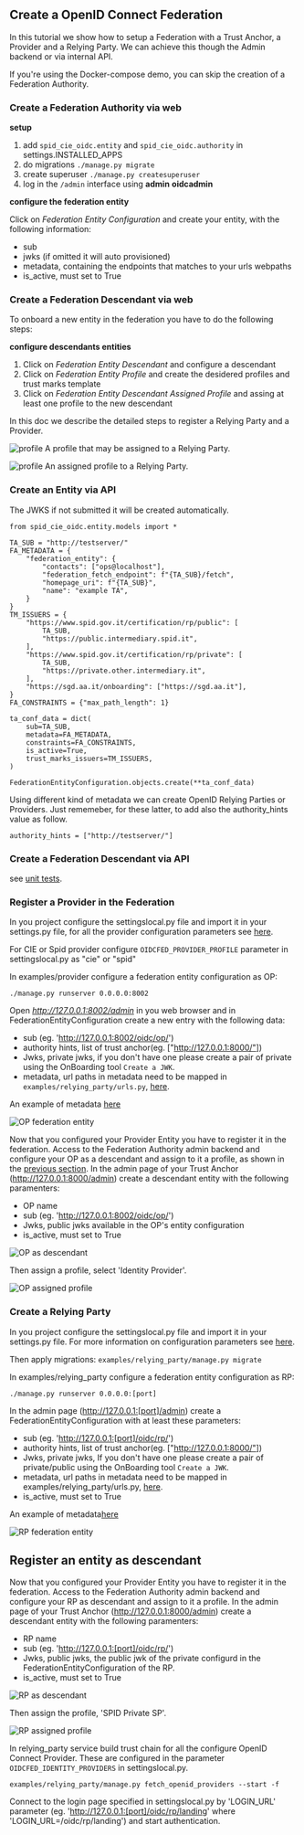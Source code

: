 ## Create a OpenID Connect Federation

In this tutorial we show how to setup a Federation with a Trust Anchor, a Provider and a Relying Party.
We can achieve this though the Admin backend or via internal API.

If you're using the Docker-compose demo, you can skip the creation of a Federation Authority.

### Create a Federation Authority via web

__setup__
1. add `spid_cie_oidc.entity` and `spid_cie_oidc.authority` in settings.INSTALLED_APPS
2. do migrations `./manage.py migrate`
3. create superuser `./manage.py createsuperuser`
4. log in the `/admin` interface using __admin__ __oidcadmin__

__configure the federation entity__

Click on _Federation Entity Configuration_ and create your entity, with the following information:

- sub
- jwks (if omitted it will auto provisioned)
- metadata, containing the endpoints that matches to your urls webpaths
- is_active, must set to True

### Create a Federation Descendant via web

To onboard a new entity in the federation you have to do the following steps:

__configure descendants entities__
1. Click on _Federation Entity Descendant_ and configure a descendant
2. Click on _Federation Entity Profile_ and create the desidered profiles and trust marks template
3. Click on _Federation Entity Descendant Assigned Profile_ and assing at least one profile to the new descendant

In this doc we describe the detailed steps to register a Relying Party and a Provider.

![profile](images/profiles.png)
A profile that may be assigned to a Relying Party.


![profile](images/assigned_profile.png)
An assigned profile to a Relying Party.


### Create an Entity via API

The JWKS if not submitted it will be created automatically.

````
from spid_cie_oidc.entity.models import *

TA_SUB = "http://testserver/"
FA_METADATA = {
    "federation_entity": {
        "contacts": ["ops@localhost"],
        "federation_fetch_endpoint": f"{TA_SUB}/fetch",
        "homepage_uri": f"{TA_SUB}",
        "name": "example TA",
    }
}
TM_ISSUERS = {
    "https://www.spid.gov.it/certification/rp/public": [
        TA_SUB,
        "https://public.intermediary.spid.it",
    ],
    "https://www.spid.gov.it/certification/rp/private": [
        TA_SUB,
        "https://private.other.intermediary.it",
    ],
    "https://sgd.aa.it/onboarding": ["https://sgd.aa.it"],
}
FA_CONSTRAINTS = {"max_path_length": 1}

ta_conf_data = dict(
    sub=TA_SUB,
    metadata=FA_METADATA,
    constraints=FA_CONSTRAINTS,
    is_active=True,
    trust_marks_issuers=TM_ISSUERS,
)

FederationEntityConfiguration.objects.create(**ta_conf_data)
````

Using different kind of metadata we can create OpenID Relying Parties or Providers.
Just rememeber, for these latter, to add also the authority_hints value as follow.

````
authority_hints = ["http://testserver/"]
````

### Create a Federation Descendant via API

see [unit tests](https://github.com/italia/spid-cie-oidc-django/blob/main/spid_cie_oidc/authority/tests/test_02_trust_anchor_intermediary.py#L32).


### Register a Provider in the Federation

In you project configure the settingslocal.py file and import it in your settings.py file, for all the
 provider configuration parameters see [here](technical_specifications/PROVIDER.md).
 

For CIE or Spid provider configure `OIDCFED_PROVIDER_PROFILE` parameter in settingslocal.py as "cie" or "spid"

In examples/provider configure a federation entity configuration as OP:

````
./manage.py runserver 0.0.0.0:8002
````
Open _http://127.0.0.1:8002/admin_ in you web browser and in FederationEntityConfiguration create a new entry with the following data:

- sub (eg. 'http://127.0.0.1:8002/oidc/op/')
- authority hints, list of trust anchor(eg. ["http://127.0.0.1:8000/"])
- Jwks, private jwks, if you don't have one please create a pair of private using the OnBoarding tool `Create a JWK`.
- metadata, url paths in metadata need to be mapped in `examples/relying_party/urls.py`, [here](https://github.com/italia/spid-cie-oidc-django/blob/dev/examples/provider/provider/urls.py#L48).

An example of metadata [here](https://github.com/italia/spid-cie-oidc-django/blob/dev/spid_cie_oidc/provider/tests/settings.py#L20)

![OP federation entity](images/op_federation_entity.png)

Now that you configured your Provider Entity you have to register it in the federation.
Access to the Federation Authority admin backend and configure your OP as a descendant and assign to it a profile, as shown in the [previous section](#create-a-federation-descendant-via-web).
In the admin page of your Trust Anchor (http://127.0.0.1:8000/admin) create a descendant entity with the following paramenters:

- OP name
- sub (eg. 'http://127.0.0.1:8002/oidc/op/')
- Jwks, public jwks available in the OP's entity configuration
- is_active, must set to True

![OP as descendant](images/op_descendant.png)

Then assign a profile, select 'Identity Provider'.

![OP assigned profile](images/op_assigned_profile.png)


### Create a Relying Party

In you project configure the settingslocal.py file and import it in your settings.py file.
For more information on configuration parameters see [here](https://github.com/italia/spid-cie-oidc-django/blob/dev/docs/technical_specifications/RELYING_PARTY.md).

Then apply migrations:
 ````examples/relying_party/manage.py migrate````

In examples/relying_party configure a federation entity configuration as RP:

````
./manage.py runserver 0.0.0.0:[port]
````
In the admin page (http://127.0.0.1:[port]/admin) create a FederationEntityConfiguration with at least these parameters:

- sub (eg. 'http://127.0.0.1:[port]/oidc/rp/')
- authority hints, list of trust anchor(eg. ["http://127.0.0.1:8000/"])
- Jwks, private jwks, If you don't have one please create a pair of private/public using the OnBoarding tool `Create a JWK`.
- metadata, url paths in metadata need to be mapped in examples/relying_party/urls.py, [here](https://github.com/italia/spid-cie-oidc-django/blob/dev/examples/relying_party/relying_party/urls.py#L42).
- is_active, must set to True

An example of metadata[here](https://github.com/italia/spid-cie-oidc-django/blob/dev/spid_cie_oidc/authority/tests/settings.py#L91)

![RP federation entity](images/rp_federation_entity.png)

## Register an entity as descendant

Now that you configured your Provider Entity you have to register it in the federation.
Access to the Federation Authority admin backend and configure your RP as descendant and assign to it a profile.
In the admin page of your Trust Anchor (http://127.0.0.1:8000/admin) create a descendant entity with the following paramenters:

- RP name
- sub (eg. 'http://127.0.0.1:[port]/oidc/rp/')
- Jwks, public jwks, the public jwk of the private configurd in the FederationEntityConfiguration of the RP.
- is_active, must set to True

![RP as descendant](images/rp_descendant.png)

Then assign the profile, 'SPID Private SP'.

![RP assigned profile](images/rp_assigned_profile.png)


In relying_party service build trust chain for all the configure OpenID Connect Provider. These are configured in the parameter `OIDCFED_IDENTITY_PROVIDERS` in settingslocal.py.
````
examples/relying_party/manage.py fetch_openid_providers --start -f
````

Connect to the login page specified in settingslocal.py by 'LOGIN_URL' parameter (eg. 'http://127.0.0.1:[port]/oidc/rp/landing' where 'LOGIN_URL=/oidc/rp/landing') and start authentication.
